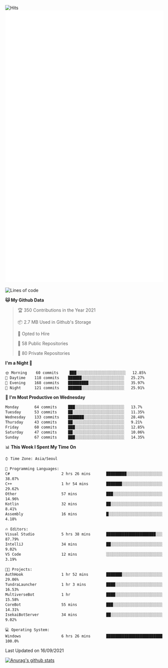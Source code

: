 ![Hits](https://hits.seeyoufarm.com/api/count/incr/badge.svg?url=https%3A%2F%2Fgithub.com%2Fkokose1234&count_bg=%2379C83D&title_bg=%23555555&icon=apple.svg&icon_color=%23E7E7E7&title=hits&edge_flat=false)
<br/>
![Metrics](https://github.com/kokose1234/kokose1234/blob/main/github-metrics.svg)

<!--START_SECTION:waka-->
![Lines of code](https://img.shields.io/badge/From%20Hello%20World%20I%27ve%20Written-12.4%20million%20lines%20of%20code-blue)

**🐱 My Github Data** 

> 🏆 350 Contributions in the Year 2021
 > 
> 📦 2.7 MB Used in Github's Storage 
 > 
> 💼 Opted to Hire
 > 
> 📜 58 Public Repositories 
 > 
> 🔑 80 Private Repositories  
 > 
**I'm a Night 🦉** 

```text
🌞 Morning    60 commits     ███░░░░░░░░░░░░░░░░░░░░░░   12.85% 
🌆 Daytime    118 commits    ██████░░░░░░░░░░░░░░░░░░░   25.27% 
🌃 Evening    168 commits    █████████░░░░░░░░░░░░░░░░   35.97% 
🌙 Night      121 commits    ██████░░░░░░░░░░░░░░░░░░░   25.91%

```
📅 **I'm Most Productive on Wednesday** 

```text
Monday       64 commits     ███░░░░░░░░░░░░░░░░░░░░░░   13.7% 
Tuesday      53 commits     ██░░░░░░░░░░░░░░░░░░░░░░░   11.35% 
Wednesday    133 commits    ███████░░░░░░░░░░░░░░░░░░   28.48% 
Thursday     43 commits     ██░░░░░░░░░░░░░░░░░░░░░░░   9.21% 
Friday       60 commits     ███░░░░░░░░░░░░░░░░░░░░░░   12.85% 
Saturday     47 commits     ██░░░░░░░░░░░░░░░░░░░░░░░   10.06% 
Sunday       67 commits     ███░░░░░░░░░░░░░░░░░░░░░░   14.35%

```


📊 **This Week I Spent My Time On** 

```text
⌚︎ Time Zone: Asia/Seoul

💬 Programming Languages: 
C#                       2 hrs 26 mins       █████████░░░░░░░░░░░░░░░░   38.07% 
C++                      1 hr 54 mins        ███████░░░░░░░░░░░░░░░░░░   29.62% 
Other                    57 mins             ███░░░░░░░░░░░░░░░░░░░░░░   14.96% 
Kotlin                   32 mins             ██░░░░░░░░░░░░░░░░░░░░░░░   8.41% 
Assembly                 16 mins             █░░░░░░░░░░░░░░░░░░░░░░░░   4.18%

🔥 Editors: 
Visual Studio            5 hrs 38 mins       ██████████████████████░░░   87.79% 
IntelliJ                 34 mins             ██░░░░░░░░░░░░░░░░░░░░░░░   9.02% 
VS Code                  12 mins             ░░░░░░░░░░░░░░░░░░░░░░░░░   3.19%

🐱‍💻 Projects: 
AuthHook                 1 hr 52 mins        ███████░░░░░░░░░░░░░░░░░░   29.06% 
TundraLauncher           1 hr 3 mins         ████░░░░░░░░░░░░░░░░░░░░░   16.53% 
MultiverseBot            1 hr                ████░░░░░░░░░░░░░░░░░░░░░   15.58% 
CoreBot                  55 mins             ███░░░░░░░░░░░░░░░░░░░░░░   14.31% 
IsekaiBotServer          34 mins             ██░░░░░░░░░░░░░░░░░░░░░░░   9.02%

💻 Operating System: 
Windows                  6 hrs 26 mins       █████████████████████████   100.0%

```


 Last Updated on 16/09/2021
<!--END_SECTION:waka-->

[![Anurag's github stats](https://github-readme-stats.vercel.app/api?username=kokose1234&theme=dracula)](https://github.com/anuraghazra/github-readme-stats)



	
